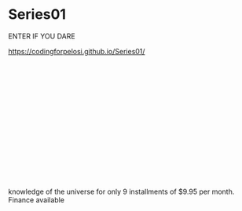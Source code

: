 # Series01

ENTER IF YOU DARE

https://codingforpelosi.github.io/Series01/
<br>
<br>
<br>
<br>
<br>
<br>
<br>
<br>
<br>
<br>
<br>
<br>
<br>
<br>
<br>
<br>

knowledge of the universe for only 9 installments of $9.95 per month. Finance available
